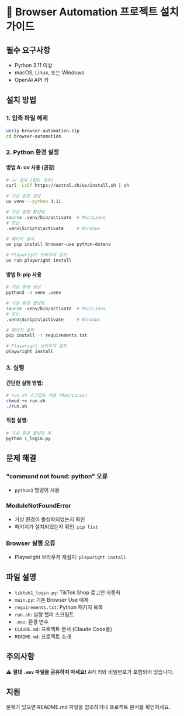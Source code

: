 # 🚀 Browser Automation 프로젝트 설치 가이드

## 필수 요구사항

- Python 3.11 이상
- macOS, Linux, 또는 Windows
- OpenAI API 키

## 설치 방법

### 1. 압축 파일 해제

```bash
unzip browser-automation.zip
cd browser-automation
```

### 2. Python 환경 설정

#### 방법 A: uv 사용 (권장)

```bash
# uv 설치 (없는 경우)
curl -LsSf https://astral.sh/uv/install.sh | sh

# 가상 환경 생성
uv venv --python 3.11

# 가상 환경 활성화
source .venv/bin/activate  # Mac/Linux
# 또는
.venv\Scripts\activate     # Windows

# 패키지 설치
uv pip install browser-use python-dotenv

# Playwright 브라우저 설치
uv run playwright install
```

#### 방법 B: pip 사용

```bash
# 가상 환경 생성
python3 -m venv .venv

# 가상 환경 활성화
source .venv/bin/activate  # Mac/Linux
# 또는
.venv\Scripts\activate     # Windows

# 패키지 설치
pip install -r requirements.txt

# Playwright 브라우저 설치
playwright install
```

### 3. 실행

#### 간단한 실행 방법:

```bash
# run.sh 스크립트 사용 (Mac/Linux)
chmod +x run.sh
./run.sh
```

#### 직접 실행:

```bash
# 가상 환경 활성화 후
python 1_login.py
```

## 문제 해결

### "command not found: python" 오류

- `python3` 명령어 사용

### ModuleNotFoundError

- 가상 환경이 활성화되었는지 확인
- 패키지가 설치되었는지 확인: `pip list`

### Browser 실행 오류

- Playwright 브라우저 재설치: `playwright install`

## 파일 설명

- `tiktok1_login.py`: TikTok Shop 로그인 자동화
- `main.py`: 기본 Browser Use 예제
- `requirements.txt`: Python 패키지 목록
- `run.sh`: 실행 헬퍼 스크립트
- `.env`: 환경 변수
- `CLAUDE.md`: 프로젝트 문서 (Claude Code용)
- `README.md`: 프로젝트 소개

## 주의사항

⚠️ **절대 `.env` 파일을 공유하지 마세요!** API 키와 비밀번호가 포함되어 있습니다.

## 지원

문제가 있으면 README.md 파일을 참조하거나 프로젝트 문서를 확인하세요.
